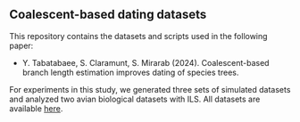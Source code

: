## Coalescent-based dating datasets

This repository contains the datasets and scripts used in the following paper:

- Y. Tabatabaee, S. Claramunt, S. Mirarab (2024). Coalescent-based branch length estimation improves dating of species trees.

For experiments in this study, we generated three sets of simulated datasets and analyzed two avian biological datasets with ILS. All datasets are available [here](https://drive.google.com/drive/folders/1fwU1Nc6BtzvXqQ1KYWPmkZqpC5w3c6_s?usp=sharing).
